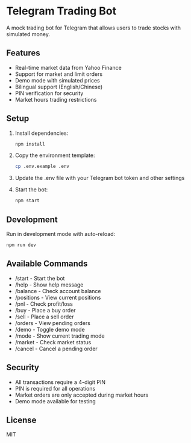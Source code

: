 # Telegram Trading Bot

A mock trading bot for Telegram that allows users to trade stocks with simulated money.

## Features

- Real-time market data from Yahoo Finance
- Support for market and limit orders
- Demo mode with simulated prices
- Bilingual support (English/Chinese)
- PIN verification for security
- Market hours trading restrictions

## Setup

1. Install dependencies:
   ```bash
   npm install
   ```

2. Copy the environment template:
   ```bash
   cp .env.example .env
   ```

3. Update the .env file with your Telegram bot token and other settings

4. Start the bot:
   ```bash
   npm start
   ```

## Development

Run in development mode with auto-reload:
```bash
npm run dev
```

## Available Commands

- /start - Start the bot
- /help - Show help message
- /balance - Check account balance
- /positions - View current positions
- /pnl - Check profit/loss
- /buy - Place a buy order
- /sell - Place a sell order
- /orders - View pending orders
- /demo - Toggle demo mode
- /mode - Show current trading mode
- /market - Check market status
- /cancel - Cancel a pending order

## Security

- All transactions require a 4-digit PIN
- PIN is required for all operations
- Market orders are only accepted during market hours
- Demo mode available for testing

## License

MIT
